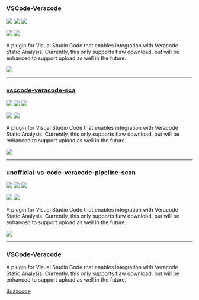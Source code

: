 ### [VSCode-Veracode](https://gitlab.com/buzzcode/VSCode-Veracode)

![](https://img.shields.io/github/stars/buzzcode/VSCode-Veracode.svg?style=social)
![](https://img.shields.io/github/forks/buzzcode/VSCode-Veracode.svg?style=social)
![](https://img.shields.io/github/watchers/buzzcode/VSCode-Veracode.svg?style=social)

![](https://img.shields.io/github/languages/top/buzzcode/VSCode-Veracode)
![](https://img.shields.io/github/contributors/buzzcode/VSCode-Veracode)

A plugin for Visual Studio Code that enables integration with Veracode Static Analysis. Currently, this only supports flaw download, but will be enhanced to support upload as well in the future.

[![](https://img.shields.io/github/followers/buzzcode?label=buzzcode&style=social)](https://github/buzzcode)

---
### [vsccode-veracode-sca](https://github.com/Lerer/vscode-veracode-sca)

![](https://img.shields.io/github/stars/Lerer/vscode-veracode-sca.svg?style=social)
![](https://img.shields.io/github/forks/Lerer/vscode-veracode-sca.svg?style=social)
![](https://img.shields.io/github/watchers/Lerer/vscode-veracode-sca.svg?style=social)

![](https://img.shields.io/github/languages/top/Lerer/vscode-veracode-sca)
![](https://img.shields.io/github/contributors/Lerer/vscode-veracode-sca)

A plugin for Visual Studio Code that enables integration with Veracode Static Analysis. Currently, this only supports flaw download, but will be enhanced to support upload as well in the future.

[![](https://img.shields.io/github/followers/Lerer?label=Lerer&style=social)](https://github/Lerer)

---
### [unofficial-vs-code-veracode-pipeline-scan](https://github.com/ctcampbell/unofficial-vs-code-veracode-pipeline-scan)

![](https://img.shields.io/github/stars/ctcampbell/unofficial-vs-code-veracode-pipeline-scan.svg?style=social)
![](https://img.shields.io/github/forks/ctcampbell/unofficial-vs-code-veracode-pipeline-scan.svg?style=social)
![](https://img.shields.io/github/watchers/ctcampbell/unofficial-vs-code-veracode-pipeline-scan.svg?style=social)

![](https://img.shields.io/github/languages/top/ctcampbell/unofficial-vs-code-veracode-pipeline-scan)
![](https://img.shields.io/github/contributors/ctcampbell/unofficial-vs-code-veracode-pipeline-scan)

A plugin for Visual Studio Code that enables integration with Veracode Static Analysis. Currently, this only supports flaw download, but will be enhanced to support upload as well in the future.

[![](https://img.shields.io/github/followers/ctcampbell?label=ctcampbell&style=social)](https://github/ctcampbell)

---
### [VSCode-Veracode](https://gitlab.com/buzzcode/VSCode-Veracode)

A plugin for Visual Studio Code that enables integration with Veracode Static Analysis. Currently, this only supports flaw download, but will be enhanced to support upload as well in the future.

[Buzzcode](https://gitlab.com/Buzzcode)